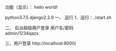 功能（显示）：   hello world!

python3.7.5   django2.2.6
一、 运行 
1、运行：./start.sh 


二、 后台超级用户登录
用户名/密码  
admin/1234qazx

三、用户登录
http://localhost:8000/


